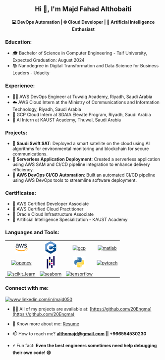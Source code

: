 <h2 align="center">Hi 👋, I'm Majd Fahad Althobaiti</h2>
<h4 align="center">💻 DevOps Automation | 🌐 Cloud Developer | 🤖 Artificial Intelligence Enthusiast</h4>

<h3 align="left">Education:</h3>
<ul>
  <li>🎓 Bachelor of Science in Computer Engineering - Taif University, Expected Graduation: August 2024</li>
  <li>📚 Nanodegree in Digital Transformation and Data Science for Business Leaders - Udacity</li>
</ul>

<h3 align="left">Experience:</h3>
<ul>
  <li>👨‍💻 AWS DevOps Engineer at Tuwaiq Academy, Riyadh, Saudi Arabia</li>
  <li>☁️ AWS Cloud Intern at the Ministry of Communications and Information Technology, Riyadh, Saudi Arabia</li>
  <li>🚀 GCP Cloud Intern at SDAIA Elevate Program, Riyadh, Saudi Arabia</li>
  <li>🤖 AI Intern at KAUST Academy, Thuwal, Saudi Arabia</li>
</ul>

<h3 align="left">Projects:</h3>
<ul>
  <li>🌟 <strong>Saudi Swift SAT</strong>: Deployed a smart satellite on the cloud using AI algorithms for environmental monitoring and blockchain for secure communications.</li>
  <li>🌟 <strong>Serverless Application Deployment</strong>: Created a serverless application using AWS SAM and CI/CD pipeline integration to enhance delivery efficiency.</li>
  <li>🌟 <strong>AWS DevOps CI/CD Automation</strong>: Built an automated CI/CD pipeline using AWS DevOps tools to streamline software deployment.</li>
</ul>

<h3 align="left">Certificates:</h3>
<ul>
  <li>📜 AWS Certified Developer Associate</li>
  <li>📜 AWS Certified Cloud Practitioner</li>
  <li>📜 Oracle Cloud Infrastructure Associate</li>
  <li>📜 Artificial Intelligence Specialization - KAUST Academy</li>
</ul>

<h3 align="left">Languages and Tools:</h3>
<table>
  <tr>
    <td align="center"><a href="https://aws.amazon.com" target="_blank" rel="noreferrer"> <img src="https://raw.githubusercontent.com/devicons/devicon/master/icons/amazonwebservices/amazonwebservices-original-wordmark.svg" alt="aws" width="40" height="40"/> </a></td>
    <td align="center"><a href="https://www.w3schools.com/cpp/" target="_blank" rel="noreferrer"> <img src="https://raw.githubusercontent.com/devicons/devicon/master/icons/cplusplus/cplusplus-original.svg" alt="cplusplus" width="40" height="40"/> </a></td>
    <td align="center"><a href="https://cloud.google.com" target="_blank" rel="noreferrer"> <img src="https://www.vectorlogo.zone/logos/google_cloud/google_cloud-icon.svg" alt="gcp" width="40" height="40"/> </a></td>
    <td align="center"><a href="https://www.mathworks.com/" target="_blank" rel="noreferrer"> <img src="https://upload.wikimedia.org/wikipedia/commons/2/21/Matlab_Logo.png" alt="matlab" width="40" height="40"/> </a></td>
  </tr>
  <tr>
    <td align="center"><a href="https://opencv.org/" target="_blank" rel="noreferrer"> <img src="https://www.vectorlogo.zone/logos/opencv/opencv-icon.svg" alt="opencv" width="40" height="40"/> </a></td>
    <td align="center"><a href="https://pandas.pydata.org/" target="_blank" rel="noreferrer"> <img src="https://raw.githubusercontent.com/devicons/devicon/2ae2a900d2f041da66e950e4d48052658d850630/icons/pandas/pandas-original.svg" alt="pandas" width="40" height="40"/> </a></td>
    <td align="center"><a href="https://www.python.org" target="_blank" rel="noreferrer"> <img src="https://raw.githubusercontent.com/devicons/devicon/master/icons/python/python-original.svg" alt="python" width="40" height="40"/> </a></td>
    <td align="center"><a href="https://pytorch.org/" target="_blank" rel="noreferrer"> <img src="https://www.vectorlogo.zone/logos/pytorch/pytorch-icon.svg" alt="pytorch" width="40" height="40"/> </a></td>
  </tr>
  <tr>
    <td align="center"><a href="https://scikit-learn.org/" target="_blank" rel="noreferrer"> <img src="https://upload.wikimedia.org/wikipedia/commons/0/05/Scikit_learn_logo_small.svg" alt="scikit_learn" width="40" height="40"/> </a></td>
    <td align="center"><a href="https://seaborn.pydata.org/" target="_blank" rel="noreferrer"> <img src="https://seaborn.pydata.org/_images/logo-mark-lightbg.svg" alt="seaborn" width="40" height="40"/> </a></td>
    <td align="center"><a href="https://www.tensorflow.org" target="_blank" rel="noreferrer"> <img src="https://www.vectorlogo.zone/logos/tensorflow/tensorflow-icon.svg" alt="tensorflow" width="40" height="40"/> </a></td>
  </tr>
</table>

<h3 align="left">Connect with me:</h3>
<p align="left">
<a href="https://linkedin.com/in/majd050" target="_blank"><img align="center" src="https://raw.githubusercontent.com/rahuldkjain/github-profile-readme-generator/master/src/images/icons/Social/linked-in-alt.svg" alt="www.linkedin.com/in/majd050" height="30" width="40" /></a>
</p>

- 👨‍💻 All of my projects are available at: [https://github.com/20Engma](https://github.com/20Engma)
- 📄 Know more about me: [Resume](https://shorturl.at/i05UE)
- 📫 How to reach me? **althomajd@gmail.com || +966554530230** 

- ⚡ Fun fact: **Even the best engineers sometimes need help debugging their own code! 😄**
